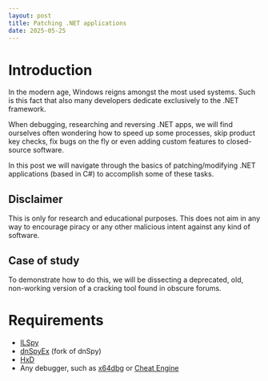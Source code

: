 ```yaml
---
layout: post
title: Patching .NET applications
date: 2025-05-25
---
```

# Introduction
In the modern age, Windows reigns amongst the most used systems. Such is this fact that also many developers dedicate exclusively to the .NET framework.

When debugging, researching and reversing .NET apps, we will find ourselves often wondering how to speed up some processes, skip product key checks, fix bugs on the fly or even adding custom features to closed-source software.

In this post we will navigate through the basics of patching/modifying .NET applications (based in C#) to accomplish some of these tasks.
## Disclaimer
This is only for research and educational purposes. This does not aim in any way to encourage piracy or any other malicious intent against any kind of software.
## Case of study
To demonstrate how to do this, we will be dissecting a deprecated, old, non-working version of a cracking tool found in obscure forums.
# Requirements
- [ILSpy](https://github.com/icsharpcode/ILSpy)
- [dnSpyEx](https://github.com/dnSpyEx/dnSpy) (fork of dnSpy)
- [HxD](https://mh-nexus.de/en/hxd/)
- Any debugger, such as [x64dbg](https://x64dbg.com/) or [Cheat Engine](https://cheatengine.org/)
